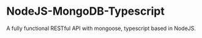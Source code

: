# NodeJS-MongoDB-Typescript
 
A fully functional RESTful API with mongoose, typescript based in NodeJS.

